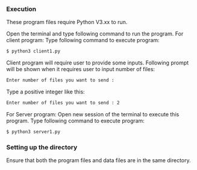 ### Execution

These program files require Python V3.xx to run.

Open the terminal and type following command to run the program.
For client program:
Type following command to execute program:

```sh
$ python3 client1.py
```
Client program will require user to provide some inputs. 
Following prompt will be shown when it requires user to input number of files:
```sh
Enter number of files you want to send :
```
Type a positive integer like this:
```sh
Enter number of files you want to send : 2
```
For Server program:
Open new session of the terminal to execute this program.
Type following command to execute program:

```sh
$ python3 server1.py
```

### Setting up the directory

Ensure that both the program files and data files are in the same directory.
